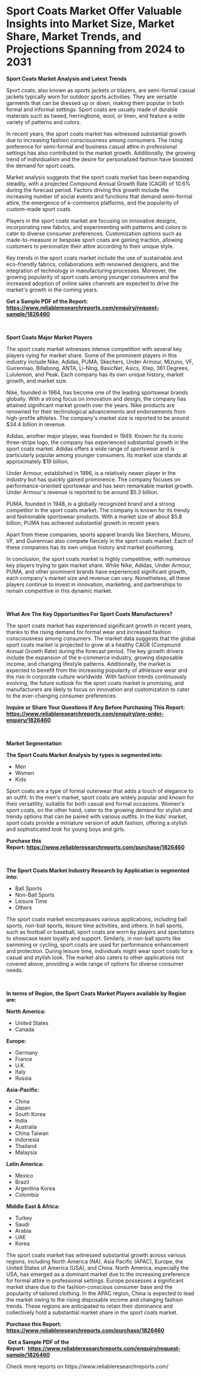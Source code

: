 <p><h1>Sport Coats Market Offer Valuable Insights into Market Size, Market Share, Market Trends, and Projections Spanning from 2024 to 2031</h1></p><p><strong>Sport Coats Market Analysis and Latest Trends</strong></p>
<p><p>Sport coats, also known as sports jackets or blazers, are semi-formal casual jackets typically worn for outdoor sports activities. They are versatile garments that can be dressed up or down, making them popular in both formal and informal settings. Sport coats are usually made of durable materials such as tweed, herringbone, wool, or linen, and feature a wide variety of patterns and colors.</p><p>In recent years, the sport coats market has witnessed substantial growth due to increasing fashion consciousness among consumers. The rising preference for semi-formal and business casual attire in professional settings has also contributed to the market growth. Additionally, the growing trend of individualism and the desire for personalized fashion have boosted the demand for sport coats.</p><p>Market analysis suggests that the sport coats market has been expanding steadily, with a projected Compound Annual Growth Rate (CAGR) of 10.6% during the forecast period. Factors driving this growth include the increasing number of social events and functions that demand semi-formal attire, the emergence of e-commerce platforms, and the popularity of custom-made sport coats.</p><p>Players in the sport coats market are focusing on innovative designs, incorporating new fabrics, and experimenting with patterns and colors to cater to diverse consumer preferences. Customization options such as made-to-measure or bespoke sport coats are gaining traction, allowing customers to personalize their attire according to their unique style.</p><p>Key trends in the sport coats market include the use of sustainable and eco-friendly fabrics, collaborations with renowned designers, and the integration of technology in manufacturing processes. Moreover, the growing popularity of sport coats among younger consumers and the increased adoption of online sales channels are expected to drive the market's growth in the coming years.</p></p>
<p><strong>Get a Sample PDF of the Report:&nbsp; <a href="https://www.reliableresearchreports.com/enquiry/request-sample/1826460">https://www.reliableresearchreports.com/enquiry/request-sample/1826460</a></strong></p>
<p>&nbsp;</p>
<p><strong>Sport Coats Major Market Players</strong></p>
<p><p>The sport coats market witnesses intense competition with several key players vying for market share. Some of the prominent players in this industry include Nike, Adidas, PUMA, Skechers, Under Armour, Mizuno, VF, Guirenniao, Billabong, ANTA, Li-Ning, BasicNet, Asics, Xtep, 361 Degrees, Lululemon, and Peak. Each company has its own unique history, market growth, and market size.</p><p>Nike, founded in 1964, has become one of the leading sportswear brands globally. With a strong focus on innovation and design, the company has attained significant market growth over the years. Nike products are renowned for their technological advancements and endorsements from high-profile athletes. The company's market size is reported to be around $34.4 billion in revenue.</p><p>Adidas, another major player, was founded in 1949. Known for its iconic three-stripe logo, the company has experienced substantial growth in the sport coats market. Adidas offers a wide range of sportswear and is particularly popular among younger consumers. Its market size stands at approximately $19 billion.</p><p>Under Armour, established in 1996, is a relatively newer player in the industry but has quickly gained prominence. The company focuses on performance-oriented sportswear and has seen remarkable market growth. Under Armour's revenue is reported to be around $5.3 billion.</p><p>PUMA, founded in 1948, is a globally recognized brand and a strong competitor in the sport coats market. The company is known for its trendy and fashionable sportswear products. With a market size of about $5.8 billion, PUMA has achieved substantial growth in recent years.</p><p>Apart from these companies, sports apparel brands like Skechers, Mizuno, VF, and Guirenniao also compete fiercely in the sport coats market. Each of these companies has its own unique history and market positioning.</p><p>In conclusion, the sport coats market is highly competitive, with numerous key players trying to gain market share. While Nike, Adidas, Under Armour, PUMA, and other prominent brands have experienced significant growth, each company's market size and revenue can vary. Nonetheless, all these players continue to invest in innovation, marketing, and partnerships to remain competitive in this dynamic market.</p></p>
<p>&nbsp;</p>
<p><strong>What Are The Key Opportunities For Sport Coats Manufacturers?</strong></p>
<p><p>The sport coats market has experienced significant growth in recent years, thanks to the rising demand for formal wear and increased fashion consciousness among consumers. The market data suggests that the global sport coats market is projected to grow at a healthy CAGR (Compound Annual Growth Rate) during the forecast period. The key growth drivers include the expansion of the e-commerce industry, growing disposable income, and changing lifestyle patterns. Additionally, the market is expected to benefit from the increasing popularity of athleisure wear and the rise in corporate culture worldwide. With fashion trends continuously evolving, the future outlook for the sport coats market is promising, and manufacturers are likely to focus on innovation and customization to cater to the ever-changing consumer preferences.</p></p>
<p><strong>Inquire or Share Your Questions If Any Before Purchasing This Report: <a href="https://www.reliableresearchreports.com/enquiry/pre-order-enquiry/1826460">https://www.reliableresearchreports.com/enquiry/pre-order-enquiry/1826460</a></strong></p>
<p>&nbsp;</p>
<p><strong>Market Segmentation</strong></p>
<p><strong>The Sport Coats Market Analysis by types is segmented into:</strong></p>
<p><ul><li>Men</li><li>Women</li><li>Kids</li></ul></p>
<p><p>Sport coats are a type of formal outerwear that adds a touch of elegance to an outfit. In the men's market, sport coats are widely popular and known for their versatility, suitable for both casual and formal occasions. Women's sport coats, on the other hand, cater to the growing demand for stylish and trendy options that can be paired with various outfits. In the kids' market, sport coats provide a miniature version of adult fashion, offering a stylish and sophisticated look for young boys and girls.</p></p>
<p><strong>Purchase this Report:&nbsp;<a href="https://www.reliableresearchreports.com/purchase/1826460">https://www.reliableresearchreports.com/purchase/1826460</a></strong></p>
<p>&nbsp;</p>
<p><strong>The Sport Coats Market Industry Research by Application is segmented into:</strong></p>
<p><ul><li>Ball Sports</li><li>Non-Ball Sports</li><li>Leisure Time</li><li>Others</li></ul></p>
<p><p>The sport coats market encompasses various applications, including ball sports, non-ball sports, leisure time activities, and others. In ball sports, such as football or baseball, sport coats are worn by players and spectators to showcase team loyalty and support. Similarly, in non-ball sports like swimming or cycling, sport coats are used for performance enhancement and protection. During leisure time, individuals might wear sport coats for a casual and stylish look. The market also caters to other applications not covered above, providing a wide range of options for diverse consumer needs.</p></p>
<p>&nbsp;</p>
<p><strong>In terms of Region, the Sport Coats Market Players available by Region are:</strong></p>
<p>
    <p> <strong> North America: </strong>
        <ul>
            <li>United States</li>
            <li>Canada</li>
        </ul>
        </p> 
    <p> <strong> Europe: </strong>
        <ul>
            <li>Germany</li>
            <li>France</li>
            <li>U.K.</li>
            <li>Italy</li>
            <li>Russia</li>
        </ul>
        </p> 
    <p> <strong> Asia-Pacific: </strong>
        <ul>
            <li>China</li>
            <li>Japan</li>
            <li>South Korea</li>
            <li>India</li>
            <li>Australia</li>
            <li>China Taiwan</li>
            <li>Indonesia</li>
            <li>Thailand</li>
            <li>Malaysia</li>
        </ul>
        </p> 
    <p> <strong> Latin America: </strong>
        <ul>
            <li>Mexico</li>
            <li>Brazil</li>
            <li>Argentina Korea</li>
            <li>Colombia</li>
        </ul>
        </p> 
    <p> <strong> Middle East & Africa: </strong>
        <ul>
            <li>Turkey</li>
            <li>Saudi</li>
            <li>Arabia</li>
            <li>UAE</li>
            <li>Korea</li>
        </ul>
    </p>
    </p>
<p><p>The sport coats market has witnessed substantial growth across various regions, including North America (NA), Asia Pacific (APAC), Europe, the United States of America (USA), and China. North America, especially the USA, has emerged as a dominant market due to the increasing preference for formal attire in professional settings. Europe possesses a significant market share due to the fashion-conscious consumer base and the popularity of tailored clothing. In the APAC region, China is expected to lead the market owing to the rising disposable income and changing fashion trends. These regions are anticipated to retain their dominance and collectively hold a substantial market share in the sport coats market.</p></p>
<p><strong>Purchase this Report: <a href="https://www.reliableresearchreports.com/purchase/1826460">https://www.reliableresearchreports.com/purchase/1826460</a></strong></p>
<p>&nbsp;<strong>Get a Sample PDF of the Report:&nbsp;&nbsp;<a href="https://www.reliableresearchreports.com/enquiry/request-sample/1826460">https://www.reliableresearchreports.com/enquiry/request-sample/1826460</a></strong></p>
<p><strong></strong></p>
<p>Check more reports on https://www.reliableresearchreports.com/</p>